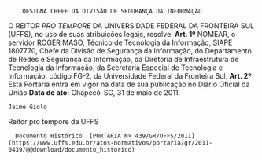         DESIGNA CHEFE DA DIVISÃO DE SEGURANÇA DA INFORMAÇÃO  

 O REITOR *PRO TEMPORE*  DA UNIVERSIDADE FEDERAL DA FRONTEIRA SUL (UFFS), no uso de suas atribuições legais, resolve:   **Art. 1º**  NOMEAR, o servidor ROGER MASO, Técnico de Tecnologia da Informação, SIAPE 1807770, Chefe da Divisão de Segurança da Informação, do Departamento de Redes e Segurança da Informação, da Diretoria de Infraestrutura de Tecnologia da Informação, da Secretaria Especial de Tecnologia e Informação, código FG-2, da Universidade Federal da Fronteira Sul.   **Art. 2º**  Esta Portaria entra em vigor na data de sua publicação no Diário Oficial da União        **Data do ato:** Chapecó-SC, 31 de maio de 2011.   
 

    Jaime Giolo    
 Reitor pro tempore da UFFS 

      Documento Histórico  [PORTARIA Nº 439/GR/UFFS/2011](https://www.uffs.edu.br/atos-normativos/portaria/gr/2011-0439/@@download/documento_historico)     
      